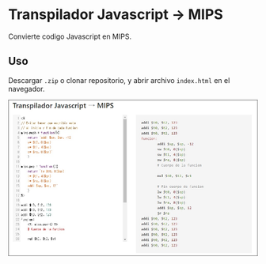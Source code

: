 # Transpilador Javascript → MIPS

Convierte codigo Javascript en MIPS.

## Uso

Descargar `.zip` o clonar repositorio, y abrir archivo `index.html` en el navegador.

![Screenshot](screenshot.jpg)
